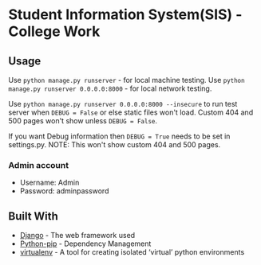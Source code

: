 # Student Information System(SIS) - College Work

## Usage

Use `python manage.py runserver` - for local machine testing.
Use `python manage.py runserver 0.0.0.0:8000` - for local network testing.

Use `python manage.py runserver 0.0.0.0:8000 --insecure` to run test server when
`DEBUG = False` or else static files won't load. Custom 404 and 500 pages won't
show unless `DEBUG = False`.

If you want Debug information then `DEBUG = True` needs to be set in settings.py.
NOTE: This won't show custom 404 and 500 pages.

### Admin account

- Username: Admin
- Password: adminpassword

## Built With

- [Django](https://www.djangoproject.com/) - The web framework used
- [Python-pip](https://pypi.python.org/pypi/pip) - Dependency Management
- [virtualenv](https://pypi.org/project/virtualenv/) - A tool for creating isolated ‘virtual’ python environments
